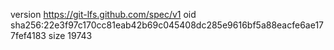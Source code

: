 version https://git-lfs.github.com/spec/v1
oid sha256:22e3f97c170cc81eab42b69c045408dc285e9616bf5a88eacfe6ae177fef4183
size 19743
